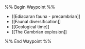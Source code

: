%% Begin Waypoint %%
- [[Ediacaran fauna - precambrian]]
- [[Faunal diversification]]
- [[Geological time]]
- [[The Cambrian explosion]]

%% End Waypoint %%